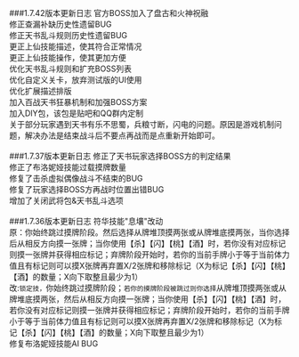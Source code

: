 ###1.7.42版本更新日志
官方BOSS加入了盘古和火神祝融<br>
修正查漏补缺历史性遗留BUG<br>
修正天书乱斗规则历史性遗留BUG<br>
更正上仙技能描述，使其符合正常情况<br>
更正上仙技能操作，使其更加方便<br>
优化天书乱斗规则和扩充BOSS列表<br>
优化自定义关卡，放弃测试版的UI使用<br>
优化扩展描述排版<br>
加入百战天书狂暴机制和加强BOSS方案<br>
加入DIY包，该包是贴吧和QQ群内定制<br>
关于部分玩家遇到天书有乐不思蜀，兵粮寸断，闪电的问题。原因是游戏机制问题，解决办法是结束战斗后不要点再战而是点重新开始即可。<br>
<br>
###1.7.37版本更新日志
修正了天书玩家选择BOSS方的判定结果<br>
修正了布洛妮娅技能过载摸牌数量<br>
修复了击杀虚拟偶像战斗不结束的BUG<br>
修复了玩家选择BOSS方再战时位置出错BUG<br>
增加了关闭武将包&天书乱斗选项<br>
<br>
###1.7.36版本更新日志
符华技能"息壤"改动<br>
原：你始终跳过摸牌阶段。然后选择从牌堆顶摸两张或从牌堆底摸两张，当你选择后从相反方向摸一张牌；当你使用【杀】【闪】【桃】【酒】时，若你没有对应标记则摸一张牌并获得相应标记；弃牌阶段开始时，若你的当前手牌小于等于当前体力值且有标记则可以摸X张牌再弃置X/2张牌和移除标记（X为标记【杀】【闪】【桃】【酒】的数量；X向下取整且最少为1）<br>
改:`锁定技，`你始终跳过摸牌阶段；`若你的摸牌阶段被跳过则你选择`从牌堆顶摸两张或从牌堆底摸两张，然后从相反方向摸一张牌；当你使用【杀】【闪】【桃】【酒】时，若你没有对应标记则摸一张牌并获得相应标记；弃牌阶段开始时，若你的当前手牌小于等于当前体力值且有标记则可以摸X张牌再弃置X/2张牌和移除标记（X为标记【杀】【闪】【桃】【酒】的数量；X向下取整且最少为1）<br>
修复布洛妮娅技能AI BUG<br>
